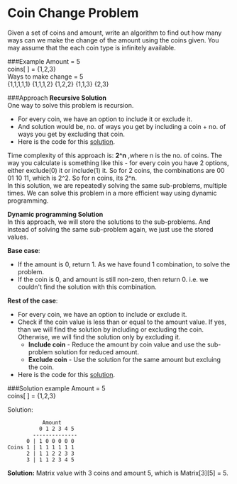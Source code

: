 # Coin Change Problem
Given a set of coins and amount, write an algorithm to find out how many ways can we make the change of the amount using the coins given. You may assume that the each coin type is infinitely available.

###Example
Amount = 5  
coins[ ] = {1,2,3}  
Ways to make change = 5  
{1,1,1,1,1} {1,1,1,2} {1,2,2} {1,1,3} {2,3}  

###Approach
**Recursive Solution**  
One way to solve this problem is recursion.
- For every coin, we have an option to include it or exclude it.  
- And solution would be, no. of ways you get by including a coin + no. of ways you get by excluding that coin.  
- Here is the code for this [solution](https://github.com/shivanshsingh/code-everyday/blob/master/january/CoinChangeRecursion.java).

Time complexity of this approach is: **2^n** ,where n is the no. of coins. The way you calculate is something like this - for every coin you have 2 options, either exclude(0) it or include(1) it. So for 2 coins, the combinations are 00 01 10 11, which is 2^2. So for n coins, its 2^n.  
In this solution, we are repeatedly solving the same sub-problems, multiple times. We can solve this problem in a more efficient way using dynamic programming.  

**Dynamic programming Solution**  
In this approach, we will store the solutions to the sub-problems. And instead of solving the same sub-problem again, we just use the stored values.  

**Base case**:  
- If the amount is 0, return 1. As we have found 1 combination, to solve the problem.
- If the coin is 0, and amount is still non-zero, then return 0. i.e. we couldn't find the solution with this combination.  

**Rest of the case**:  
- For every coin, we have an option to include or exclude it.  
- Check if the coin value is less than or equal to the amount value. If yes, than we will find the solution by including or excluding the coin. Otherwise, we will find the solution only by excluding it.  
  - **Include coin** - Reduce the amount by coin value and use the sub-problem solution for reduced amount.  
  - **Exclude coin** - Use the solution for the same amount but excluing the coin.  
- Here is the code for this [solution](https://github.com/shivanshsingh/code-everyday/blob/master/january/CoinChangeDP.java).  

###Solution example
Amount = 5  
coins[ ] = {1,2,3}

Solution:  
```
           Amount
          0 1 2 3 4 5
        --------------
      0 | 1 0 0 0 0 0
Coins 1 | 1 1 1 1 1 1
      2 | 1 1 2 2 3 3
      3 | 1 1 2 3 4 5
```
**Solution:** Matrix value with 3 coins and amount 5, which is Matrix[3][5] = 5.

